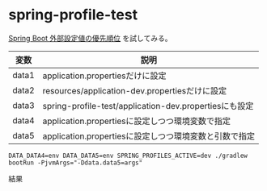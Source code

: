 # spring-profile-test

[Spring Boot 外部設定値の優先順位](https://qiita.com/niwasawa/items/c9bfcd30f9ba447808b3)
を試してみる。

| 変数    | 説明                                                 |
|-------|----------------------------------------------------|
| data1 | application.propertiesだけに設定                        |
| data2 | resources/application-dev.propertiesだけに設定       |
| data3 | spring-profile-test/application-dev.propertiesにも設定 |
| data4 | application.propertiesに設定しつつ環境変数で指定       |
| data5 | application.propertiesに設定しつつ環境変数と引数で指定  |


```shell
DATA_DATA4=env DATA_DATA5=env SPRING_PROFILES_ACTIVE=dev ./gradlew bootRun -PjvmArgs="-Ddata.data5=args"
```

結果

[](images/image1.png)

